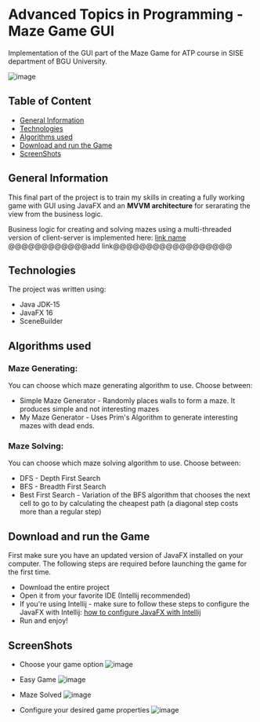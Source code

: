 # Advanced Topics in Programming - Maze Game GUI
Implementation of the GUI part of the Maze Game for ATP course in SISE department of BGU University.

![image](https://user-images.githubusercontent.com/66309521/125794350-f2e9c519-284d-49cf-a030-7d9f05db64b6.png)


## Table of Content
* [General Information](#General-Information)
* [Technologies](#Technologies)
* [Algorithms used](#Algorithms)
* [Download and run the Game](#Download-and-run-the-Game)
* [ScreenShots](#ScreenShots)


## General Information
This final part of the project is to train my skills in creating a fully working game with GUI using JavaFX and an **MVVM architecture** for serarating the view from the business logic.

Business logic for creating and solving mazes using a multi-threaded version of client-server is implemented here: [link name](link_path) @@@@@@@@@@@@add link@@@@@@@@@@@@@@@@@@

## Technologies
The project was written using:
- Java JDK-15
- JavaFX 16
- SceneBuilder

## Algorithms used
### Maze Generating:
You can choose which maze generating algorithm to use.
Choose between:
 - Simple Maze Generator - Randomly places walls to form a maze. It produces simple and not interesting mazes
 - My Maze Generator - Uses Prim's Algorithm to generate interesting mazes with dead ends.

### Maze Solving:
You can choose which maze solving algorithm to use.
Choose between:
 - DFS - Depth First Search
 - BFS - Breadth First Search
 - Best First Search - Variation of the BFS algorithm that chooses the next cell to go to by calculating the cheapest path (a diagonal step costs more than a regular step)

## Download and run the Game
First make sure you have an updated version of JavaFX installed on your computer.
The following steps are required before launching the game for the first time.
- Download the entire project
- Open it from your favorite IDE (Intellij recommended)
- If you're using Intellij - make sure to follow these steps to configure the JavaFX with Intellij: [how to configure JavaFX with Intellij](https://www.jetbrains.com/help/idea/javafx.html#download-javafx)
- Run and enjoy!

## ScreenShots
- Choose your game option
![image](https://user-images.githubusercontent.com/66309521/125794721-eabab252-dacb-4d89-b0a1-f87fcf9944b0.png)

- Easy Game
![image](https://user-images.githubusercontent.com/66309521/125794991-12e3ad66-b129-4199-9c4b-e5db9df86ddd.png)

- Maze Solved
![image](https://user-images.githubusercontent.com/66309521/125795257-00f59058-ff77-4c3f-acdb-2e885430fd17.png)

- Configure your desired game properties
![image](https://user-images.githubusercontent.com/66309521/125795722-a54ce4f5-9287-47da-91fc-be676997dfa9.png)





